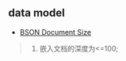 ## data model
* [BSON Document Size](https://docs.mongodb.com/manual/reference/limits/#BSON-Document-Size)
> 1. 嵌入文档的深度为<=100;


